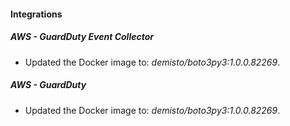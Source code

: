 #### Integrations
##### AWS - GuardDuty Event Collector
- Updated the Docker image to: *demisto/boto3py3:1.0.0.82269*.
##### AWS - GuardDuty
- Updated the Docker image to: *demisto/boto3py3:1.0.0.82269*.
